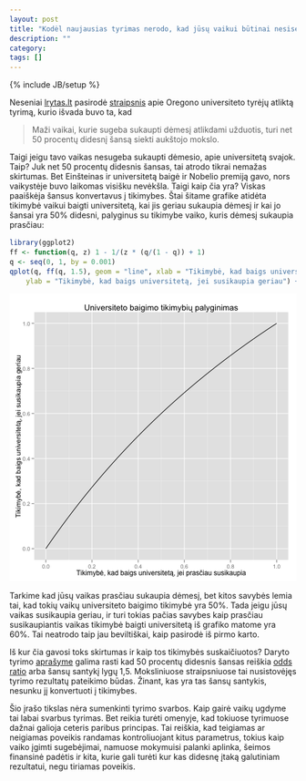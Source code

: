 ```yaml
---
layout: post
title: "Kodėl naujausias tyrimas nerodo, kad jūsų vaikui būtinai nesiseks?"
description: ""
category: 
tags: []
---
```

{% include JB/setup %}




Neseniai [lrytas.lt](http://lrytas.lt) pasirodė [straipsnis](http://www.lrytas.lt/-13444074971344337991-dar%C5%BEelinukai-gebantys-geriau-koncentruoti-d%C4%97mes%C4%AF-turi-daugiau-galimybi%C5%B3-baigti-auk%C5%A1t%C4%85j%C4%85-mokykl%C4%85.htm) apie Oregono universiteto tyrėjų atliktą tyrimą, kurio išvada buvo ta, kad 

> Maži vaikai, kurie sugeba sukaupti dėmesį atlikdami užduotis, turi net 50 procentų didesnį 
> šansą siekti aukštojo mokslo.

Taigi jeigu tavo vaikas nesugeba sukaupti dėmesio, apie universitetą svajok. Taip? Juk net 50 procentų didesnis šansas, tai atrodo tikrai nemažas skirtumas. Bet Einšteinas ir universitetą baigė ir Nobelio premiją gavo, nors vaikystėje buvo laikomas visišku nevėkšla. Taigi kaip čia yra? Viskas paaiškėja šansus konvertavus į tikimybes. Štai šitame grafike atidėta tikimybė vaikui baigti universitetą, kai jis geriau sukaupia dėmesį ir kai jo šansai yra 50% didesni, palyginus su tikimybe vaiko, kuris dėmesį sukaupia prasčiau:



```r
library(ggplot2)
ff <- function(q, z) 1 - 1/(z * (q/(1 - q)) + 1)
q <- seq(0, 1, by = 0.001)
qplot(q, ff(q, 1.5), geom = "line", xlab = "Tikimybė, kad baigs universitetą, jei prasčiau susikaupia", 
    ylab = "Tikimybė, kad baigs universitetą, jei susikaupia geriau") + opts(title = "Universiteto baigimo tikimybių palyginimas")
```

![plot of chunk unnamed-chunk-1](https://github.com/mpiktas/myliuduomenis.lt/raw/master/2012-08-16-kodl-naujausias-tyrimas-nerodo-kad-js-vaikui-btinai-nesiseks/figure/unnamed-chunk-1.png) 


Tarkime kad jūsų vaikas prasčiau sukaupia dėmesį, bet kitos savybės lemia tai, kad tokių vaikų universiteto baigimo tikimybė yra 50%. Tada jeigu jūsų vaikas susikaupia geriau, ir turi tokias pačias savybes kaip prasčiau susikaupiantis vaikas tikimybė baigti universitetą iš grafiko matome yra 60%. Tai neatrodo taip jau beviltiškai, kaip pasirodė iš pirmo karto. 

Iš kur čia gavosi toks skirtumas ir kaip tos tikimybės suskaičiuotos? Daryto tyrimo [aprašyme](http://www.sciencedirect.com/science/article/pii/S0885200612000762) galima rasti kad 50 procentų didesnis šansas reiškia [odds ratio](http://en.wikipedia.org/wiki/Odds_ratio) arba šansų santykį lygų 1,5. Moksliniuose straipsniuose tai nusistovėjęs tyrimo rezultatų pateikimo būdas. Žinant, kas yra tas šansų santykis, nesunku jį konvertuoti į tikimybes. 

Šio įrašo tikslas nėra sumenkinti tyrimo svarbos. Kaip gairė vaikų ugdyme tai labai svarbus tyrimas. Bet reikia turėti omenyje, kad tokiuose tyrimuose dažnai galioja ceteris paribus principas. Tai reiškia, kad teigiamas ar neigiamas poveikis randamas kontroliuojant kitus parametrus, tokius kaip vaiko įgimti sugebėjimai, namuose mokymuisi palanki aplinka, šeimos finansinė padėtis ir kita, kurie gali turėti kur kas didesnę įtaką galutiniam rezultatui, negu tiriamas poveikis. 
